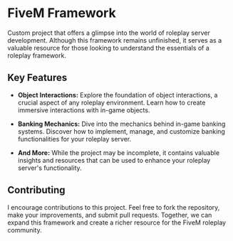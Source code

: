 # FiveM Framework

Custom project that offers a glimpse into the world of roleplay server development. Although this framework remains unfinished, it serves as a valuable resource for those looking to understand the essentials of a roleplay framework.

## Key Features

-   **Object Interactions:** Explore the foundation of object interactions, a crucial aspect of any roleplay environment. Learn how to create immersive interactions with in-game objects.

-   **Banking Mechanics:** Dive into the mechanics behind in-game banking systems. Discover how to implement, manage, and customize banking functionalities for your roleplay server.

-   **And More:** While the project may be incomplete, it contains valuable insights and resources that can be used to enhance your roleplay server's functionality.

## Contributing

I encourage contributions to this project. Feel free to fork the repository, make your improvements, and submit pull requests. Together, we can expand this framework and create a richer resource for the FiveM roleplay community.
